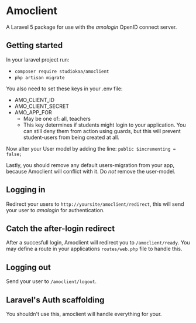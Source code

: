 # Amoclient

A Laravel 5 package for use with the _amologin_ OpenID connect server.

## Getting started
In your laravel project run:
* `composer require studiokaa/amoclient`
* `php artisan migrate`

You also need to set these keys in your .env file:
* AMO_CLIENT_ID
* AMO_CLIENT_SECRET
* AMO_APP_FOR
	* May be one of: all, teachers 
	* This key determines if students might login to your application. You can still deny them from action using guards, but this will prevent student-users from being created at all.

Now alter your User model by adding the line: `public $incrementing = false;`

Lastly, you should remove any default users-migration from your app, because Amoclient will conflict with it. Do _not_ remove the user-model.

## Logging in
Redirect your users to `http://yoursite/amoclient/redirect`, this will send your user to _amologin_ for authentication.

## Catch the after-login redirect
After a succesfull login, Amoclient will redirect you to `/amoclient/ready`. You may define a route in your applications `routes/web.php` file to handle this.

## Logging out
Send your user to `/amoclient/logout`.

## Laravel's Auth scaffolding
You shouldn't use this, amoclient will handle everything for your.